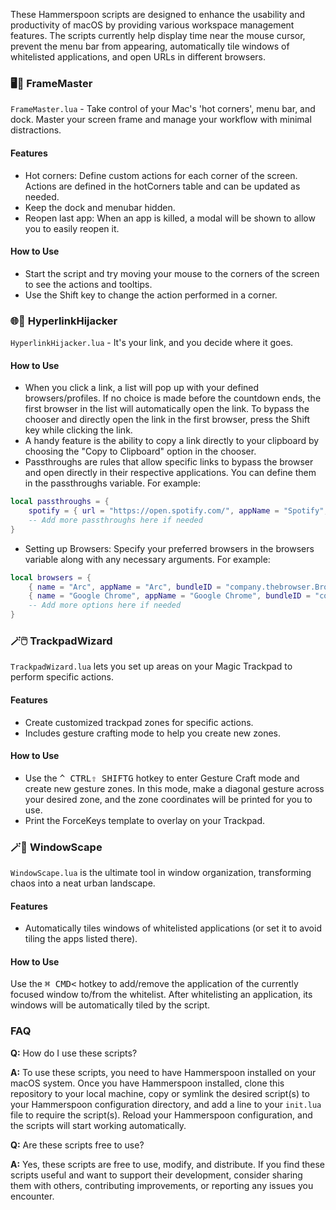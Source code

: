 These Hammerspoon scripts are designed to enhance the usability and productivity of macOS by providing various workspace management features. The scripts currently help display time near the mouse cursor, prevent the menu bar from appearing, automatically tile windows of whitelisted applications, and open URLs in different browsers.

### 🖥️🐙 FrameMaster
`FrameMaster.lua` - Take control of your Mac's 'hot corners', menu bar, and dock. Master your screen frame and manage your workflow with minimal distractions.

#### Features
- Hot corners: Define custom actions for each corner of the screen. Actions are defined in the hotCorners table and can be updated as needed.
- Keep the dock and menubar hidden.
- Reopen last app: When an app is killed, a modal will be shown to allow you to easily reopen it.

#### How to Use
- Start the script and try moving your mouse to the corners of the screen to see the actions and tooltips.
- Use the Shift key to change the action performed in a corner.

### 🌐🔀 HyperlinkHijacker
`HyperlinkHijacker.lua` - It's your link, and you decide where it goes. 

#### How to Use
- When you click a link, a list will pop up with your defined browsers/profiles. If no choice is made before the countdown ends, the first browser in the list will automatically open the link. To bypass the chooser and directly open the link in the first browser, press the Shift key while clicking the link.
- A handy feature is the ability to copy a link directly to your clipboard by choosing the "Copy to Clipboard" option in the chooser.
- Passthroughs are rules that allow specific links to bypass the browser and open directly in their respective applications. You can define them in the passthroughs variable. For example:
```lua
local passthroughs = {
    spotify = { url = "https://open.spotify.com/", appName = "Spotify", bundleID = "com.spotify.client" },
    -- Add more passthroughs here if needed
}
```
- Setting up Browsers: Specify your preferred browsers in the browsers variable along with any necessary arguments. For example:
```lua
local browsers = {
    { name = "Arc", appName = "Arc", bundleID = "company.thebrowser.Browser", args = {""} },
    { name = "Google Chrome", appName = "Google Chrome", bundleID = "com.google.Chrome", args = {""} },
    -- Add more options here if needed
}
```

### 🪄🖱️ TrackpadWizard
`TrackpadWizard.lua` lets you set up areas on your Magic Trackpad to perform specific actions.

#### Features
- Create customized trackpad zones for specific actions.
- Includes gesture crafting mode to help you create new zones.

#### How to Use
- Use the <kbd>^ CTRL</kbd><kbd>⇧ SHIFT</kbd><kbd>G</kbd> hotkey to enter Gesture Craft mode and create new gesture zones. In this mode, make a diagonal gesture across your desired zone, and the zone coordinates will be printed for you to use.
- Print the ForceKeys template to overlay on your Trackpad.

### 🪄🌇 WindowScape
`WindowScape.lua` is the ultimate tool in window organization, transforming chaos into a neat urban landscape.

#### Features
- Automatically tiles windows of whitelisted applications (or set it to avoid tiling the apps listed there).

#### How to Use
Use the <kbd>⌘ CMD</kbd><kbd><</kbd> hotkey to add/remove the application of the currently focused window to/from the whitelist.
After whitelisting an application, its windows will be automatically tiled by the script.

### FAQ

**Q:** How do I use these scripts?

**A:** To use these scripts, you need to have Hammerspoon installed on your macOS system. Once you have Hammerspoon installed, clone this repository to your local machine, copy or symlink the desired script(s) to your Hammerspoon configuration directory, and add a line to your `init.lua` file to require the script(s). Reload your Hammerspoon configuration, and the scripts will start working automatically.

**Q:** Are these scripts free to use?

**A:** Yes, these scripts are free to use, modify, and distribute. If you find these scripts useful and want to support their development, consider sharing them with others, contributing improvements, or reporting any issues you encounter.
